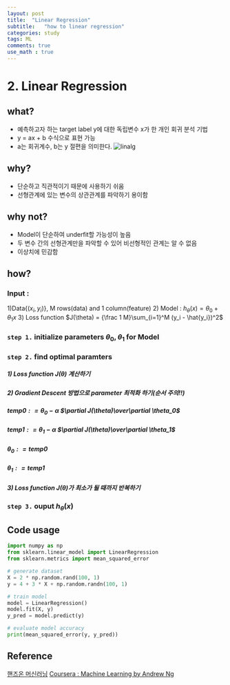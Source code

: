 ```yaml
---
layout: post
title:  "Linear Regression"
subtitle:   "how to linear regression"
categories: study
tags: ML
comments: true
use_math : true
---
```


# 2. Linear Regression

## what?
- 예측하고자 하는 target label y에 대한 독립변수 x가 한 개인 회귀 분석 기법
- y = ax + b 수식으로 표현 가능
- a는 회귀계수, b는 y 절편을 의미한다. 
![linalg](https://user-images.githubusercontent.com/35513025/65589132-884ee780-dfc3-11e9-8586-e3070dc771f8.png)

## why?
- 단순하고 직관적이기 때문에 사용하기 쉬움
- 선형관계에 있는 변수의 상관관계를 파악하기 용이함

## why not?
- Model이 단순하여 underfit할 가능성이 높음
- 두 변수 간의 선형관계만을 파악할 수 있어 비선형적인 관계는 알 수 없음
- 이상치에 민감함

## how?
### Input : 
1)Data{($x_i, y_i$)}, M rows(data) and 1 column(feature)
2) Model : $h_\theta(x) =\theta_0 + \theta_1x$
3) Loss function  $J(\theta) = {\frac 1 M}\sum_{i=1}^M (y_i - \hat{y_i})^2$ 
### ```step 1.``` initialize parameters $\theta_0, \theta_1$ for Model 
### ```step 2.``` find optimal paramters
##### 1)  Loss function $J(\theta)$ 계산하기
##### 2) Gradient Descent 방법으로 parameter 최적화 하기(순서 주의!!)
##### $temp0 : = \theta_0 - \alpha$ $\partial J(\theta)\over\partial \theta_0$
##### $temp1 : = \theta_1 - \alpha$ $\partial J(\theta)\over\partial \theta_1$
##### $\theta_0 : = temp0$
##### $\theta_1 : = temp1$
##### 3) Loss function $J(\theta)$가 최소가 될 때까지 반복하기
### ```step 3.``` ouput   $h_\theta(x)$

## Code usage
```python
import numpy as np
from sklearn.linear_model import LinearRegression
from sklearn.metrics import mean_squared_error

# generate dataset
X = 2 * np.random.rand(100, 1)
y = 4 + 3 * X + np.random.randn(100, 1)

# train model 
model = LinearRegression()
model.fit(X, y)
y_pred = model.predict(y)

# evaluate model accuracy
print(mean_squared_error(y, y_pred))
```
## Reference 
[핸즈온 머신러닝](https://github.com/rickiepark/handson-ml)
[Coursera : Machine Learning by Andrew Ng](https://www.coursera.org/learn/machine-learning/home/welcome)


